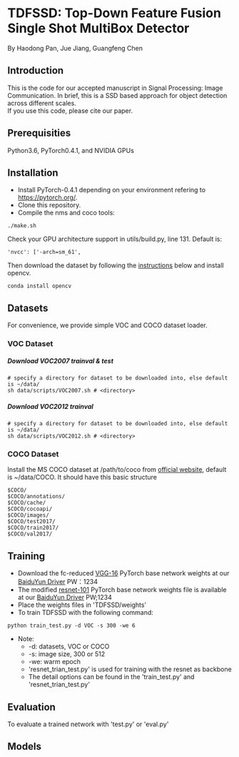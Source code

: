 # TDFSSD: Top-Down Feature Fusion Single Shot MultiBox Detector
By Haodong Pan, Jue Jiang, Guangfeng Chen

## Introduction
This is the code for our accepted manuscript in Signal Processing: Image Communication. In brief, this is a SSD based approach for object detection across different scales.  
If you use this code, please cite our paper.

## Prerequisities
Python3.6, PyTorch0.4.1, and NVIDIA GPUs

## Installation
* Install PyTorch-0.4.1 depending on your environment refering to https://pytorch.org/.  
* Clone this repository.  
* Compile the nms and coco tools:  
```Shell
./make.sh
```
Check your GPU architecture support in utils/build.py, line 131. Default is:
``` 
'nvcc': ['-arch=sm_61',
```
Then download the dataset by following the [instructions](#download-voc2007-trainval--test) below and install opencv. 
```Shell
conda install opencv
```
## Datasets
For convenience, we provide simple VOC and COCO dataset loader.

### VOC Dataset
##### Download VOC2007 trainval & test
```Shell
# specify a directory for dataset to be downloaded into, else default is ~/data/
sh data/scripts/VOC2007.sh # <directory>
```

##### Download VOC2012 trainval
```Shell
# specify a directory for dataset to be downloaded into, else default is ~/data/
sh data/scripts/VOC2012.sh # <directory>
```

### COCO Dataset
Install the MS COCO dataset at /path/to/coco from [official website](http://mscoco.org/), default is ~/data/COCO. It should have this basic structure
```Shell
$COCO/  
$COCO/annotations/
$COCO/cache/
$COCO/cocoapi/
$COCO/images/
$COCO/test2017/
$COCO/train2017/
$COCO/val2017/
```  

## Training  
- Download the fc-reduced [VGG-16](https://arxiv.org/abs/1409.1556) PyTorch base network weights at our [BaiduYun Driver](https://pan.baidu.com/s/1XtKJGWU0nyyNUC0gDICMRw) PW：1234
- The modified [resnet-101](https://arxiv.org/pdf/1512.03385.pdf) PyTorch base network weights file is available at our [BaiduYun Driver](https://pan.baidu.com/s/1BQnwMrrmtcZeuBsApgXoQw) PW;1234
- Place the weights files in 'TDFSSD/weights'
- To train TDFSSD with the following command:
```shell
python train_test.py -d VOC -s 300 -we 6
```  
- Note:  
  * -d: datasets, VOC or COCO
  * -s: image size, 300 or 512
  * -we: warm epoch 
  * 'resnet_trian_test.py' is used for training with the resnet as backbone
  * The detail options can be found in the 'train_test.py' and 'resnet_trian_test.py'
 
## Evaluation
To evaluate a trained network with 'test.py' or 'eval.py' 

## Models
